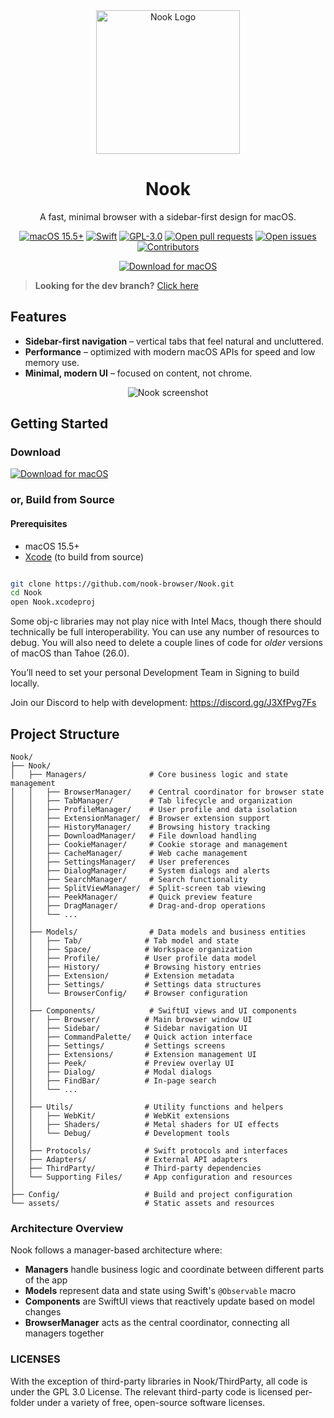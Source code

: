 <div align="center">
  <img width="230" height="230" src="/assets/icon.png" alt="Nook Logo">
  <h1><b>Nook</b></h1>
  <p>
    A fast, minimal browser with a sidebar-first design for macOS.
    <br>
  </p>
</div>

<p align="center">
  <a href="https://www.apple.com/macos/"><img src="https://badgen.net/badge/macOS/15.5+/blue" alt="macOS 15.5+"></a>
  <a href="https://swift.org/"><img src="https://badgen.net/badge/Swift/6/orange" alt="Swift"></a>
  <a href="./LICENSE"><img src="https://badgen.net/badge/License/GPL-3.0/green" alt="GPL-3.0"></a>
    <a href="https://github.com/nook-browser/Nook/pulls"><img src="https://img.shields.io/github/issues-pr/nook-browser/Nook" alt="Open pull requests"></a>
  <a href="https://github.com/nook-browser/Nook/issues"><img src="https://img.shields.io/github/issues/nook-browser/Nook" alt="Open issues"></a>
  <a href="https://github.com/nook-browser/Nook/graphs/contributors"><img src="https://img.shields.io/github/contributors/nook-browser/Nook" alt="Contributors"></a>
</p>


<p align="center">
  <a href="https://github.com/nook-browser/nook/releases/download/v1.0.2/Nook-v1.0.2.dmg"><img src="https://img.shields.io/badge/Download%20for-macOS-000000?style=for-the-badge&logo=apple&logoColor=white" alt="Download for macOS"></a>
</p>

> **Looking for the dev branch?** [Click here](https://github.com/nook-browser/Nook/tree/dev)

## Features  

-  **Sidebar-first navigation** – vertical tabs that feel natural and uncluttered.
-  **Performance** – optimized with modern macOS APIs for speed and low memory use.  
-  **Minimal, modern UI** – focused on content, not chrome.  

<p align="center">
  <img src="https://github.com/user-attachments/assets/dbfe9e9c-82f5-4f59-a073-b86ea05e5f26" alt="Nook screenshot">
</p>


## Getting Started  

### Download
[![Download for macOS](https://img.shields.io/badge/Download%20for-macOS-000000?style=for-the-badge&logo=apple&logoColor=white)](https://github.com/nook-browser/nook/releases/download/v1.0.2/Nook-v1.0.2.dmg)

### or, Build from Source

#### Prerequisites  
- macOS 15.5+
- [Xcode](https://developer.apple.com/xcode/) (to build from source)
```bash

git clone https://github.com/nook-browser/Nook.git
cd Nook
open Nook.xcodeproj
```

Some obj-c libraries may not play nice with Intel Macs, though there should technically be full interoperability. You can use any number of resources to debug. You will also need to delete a couple lines of code for *older* versions of macOS than Tahoe (26.0).

You’ll need to set your personal Development Team in Signing to build locally.

Join our Discord to help with development: https://discord.gg/J3XfPvg7Fs

## Project Structure

```
Nook/
├── Nook/
│   ├── Managers/              # Core business logic and state management
│   │   ├── BrowserManager/    # Central coordinator for browser state
│   │   ├── TabManager/        # Tab lifecycle and organization
│   │   ├── ProfileManager/    # User profile and data isolation
│   │   ├── ExtensionManager/  # Browser extension support
│   │   ├── HistoryManager/    # Browsing history tracking
│   │   ├── DownloadManager/   # File download handling
│   │   ├── CookieManager/     # Cookie storage and management
│   │   ├── CacheManager/      # Web cache management
│   │   ├── SettingsManager/   # User preferences
│   │   ├── DialogManager/     # System dialogs and alerts
│   │   ├── SearchManager/     # Search functionality
│   │   ├── SplitViewManager/  # Split-screen tab viewing
│   │   ├── PeekManager/       # Quick preview feature
│   │   ├── DragManager/       # Drag-and-drop operations
│   │   └── ...
│   │
│   ├── Models/                # Data models and business entities
│   │   ├── Tab/              # Tab model and state
│   │   ├── Space/            # Workspace organization
│   │   ├── Profile/          # User profile data model
│   │   ├── History/          # Browsing history entries
│   │   ├── Extension/        # Extension metadata
│   │   ├── Settings/         # Settings data structures
│   │   └── BrowserConfig/    # Browser configuration
│   │
│   ├── Components/            # SwiftUI views and UI components
│   │   ├── Browser/          # Main browser window UI
│   │   ├── Sidebar/          # Sidebar navigation UI
│   │   ├── CommandPalette/   # Quick action interface
│   │   ├── Settings/         # Settings screens
│   │   ├── Extensions/       # Extension management UI
│   │   ├── Peek/             # Preview overlay UI
│   │   ├── Dialog/           # Modal dialogs
│   │   ├── FindBar/          # In-page search
│   │   └── ...
│   │
│   ├── Utils/                # Utility functions and helpers
│   │   ├── WebKit/           # WebKit extensions
│   │   ├── Shaders/          # Metal shaders for UI effects
│   │   └── Debug/            # Development tools
│   │
│   ├── Protocols/            # Swift protocols and interfaces
│   ├── Adapters/             # External API adapters
│   ├── ThirdParty/           # Third-party dependencies
│   └── Supporting Files/     # App configuration and resources
│
├── Config/                   # Build and project configuration
└── assets/                   # Static assets and resources
```

### Architecture Overview

Nook follows a manager-based architecture where:
- **Managers** handle business logic and coordinate between different parts of the app
- **Models** represent data and state using Swift's `@Observable` macro
- **Components** are SwiftUI views that reactively update based on model changes
- **BrowserManager** acts as the central coordinator, connecting all managers together


### LICENSES
With the exception of third-party libraries in Nook/ThirdParty, all code is under the GPL 3.0 License. The relevant third-party code is licensed per-folder under a variety of free, open-source software licenses.

